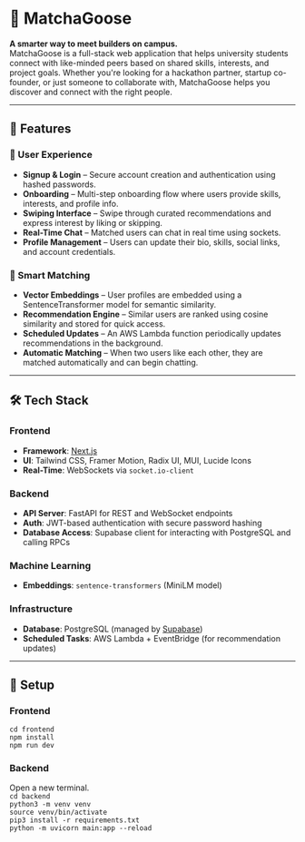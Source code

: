# 🧠 MatchaGoose

**A smarter way to meet builders on campus.**  
MatchaGoose is a full-stack web application that helps university students connect with like-minded peers based on shared skills, interests, and project goals. Whether you're looking for a hackathon partner, startup co-founder, or just someone to collaborate with, MatchaGoose helps you discover and connect with the right people.

---

## 🚀 Features

### 👤 User Experience
- **Signup & Login** – Secure account creation and authentication using hashed passwords.
- **Onboarding** – Multi-step onboarding flow where users provide skills, interests, and profile info.
- **Swiping Interface** – Swipe through curated recommendations and express interest by liking or skipping.
- **Real-Time Chat** – Matched users can chat in real time using sockets.
- **Profile Management** – Users can update their bio, skills, social links, and account credentials.

### 🤖 Smart Matching
- **Vector Embeddings** – User profiles are embedded using a SentenceTransformer model for semantic similarity.
- **Recommendation Engine** – Similar users are ranked using cosine similarity and stored for quick access.
- **Scheduled Updates** – An AWS Lambda function periodically updates recommendations in the background.
- **Automatic Matching** – When two users like each other, they are matched automatically and can begin chatting.

---

## 🛠️ Tech Stack

### Frontend
- **Framework**: [Next.js](https://nextjs.org/)
- **UI**: Tailwind CSS, Framer Motion, Radix UI, MUI, Lucide Icons
- **Real-Time**: WebSockets via `socket.io-client`

### Backend
- **API Server**: FastAPI for REST and WebSocket endpoints
- **Auth**: JWT-based authentication with secure password hashing
- **Database Access**: Supabase client for interacting with PostgreSQL and calling RPCs

### Machine Learning
- **Embeddings**: `sentence-transformers` (MiniLM model)

### Infrastructure
- **Database**: PostgreSQL (managed by [Supabase](https://supabase.com/))
- **Scheduled Tasks**: AWS Lambda + EventBridge (for recommendation updates)

---

## 🧪 Setup

### Frontend
`cd frontend`\
`npm install`\
`npm run dev`

### Backend
Open a new terminal.\
`cd backend`\
`python3 -m venv venv`\
`source venv/bin/activate`\
`pip3 install -r requirements.txt`\
`python -m uvicorn main:app --reload`

